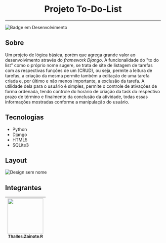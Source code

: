 <h1 align="center"> Projeto To-Do-List </h1>

---

![Badge em Desenvolvimento](http://img.shields.io/static/v1?label=liguagem&message=python&color=blue&style=for-the-badge)
## Sobre
Um projeto de lógica básica, porém que agrega grande valor ao desenvolvimento através do *framework Django*. A funcionalidade do "to do list" como o próprio nome sugere, se trata de site
de listagem de tarefas com as respectivas funções de um (CRUD), ou seja, permite a leitura de tarefas, a criação da mesma permite também a editação de uma tarefa criada e, por último
e não menos importante, a exclusão da tarefa. A utilidade dela para o usuário é simples, permite o controle de ativações de forma ordenada, tendo controle do horário de criação da task
do respectivo prazo de término e finalmente da conclusão da atividade, todas essas informações mostradas conforme a manipulação do usuário.

## Tecnologias
- Python
- Django
- HTML5
- SQLite3

## Layout
![Design sem nome](https://github.com/Dev-Znot/portfolio/assets/143761352/94423005-2c2d-48bd-892c-643605ed7371)

## Integrantes
| [<img loading="lazy" src="https://avatars.githubusercontent.com/u/143761352?v=4" width=115><br><sub>Thalles Zainote R</sub>](https://github.com/Dev-Znot) |
| :---: | 

